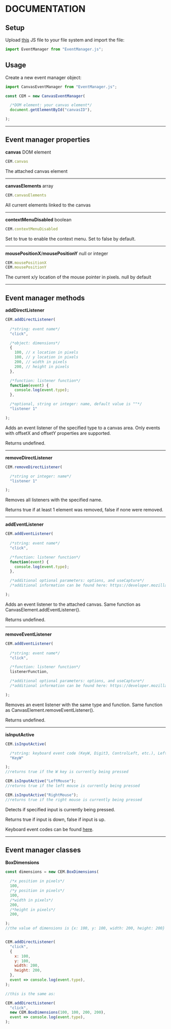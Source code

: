# **DOCUMENTATION**

## Setup

Upload [this](https://Canvas-event-manager.lilpeen.repl.co/EventManager.js) JS file to your file system and import the file:
```js
import EventManager from "EventManager.js";
```

## Usage

Create a new event manager object:
```js
import CanvasEventManager from "EventManager.js";

const CEM = new CanvasEventManager(

  /*DOM element: your canvas element*/
  document.getElementById("canvasID"),

);
```

---

## Event manager properties

**canvas**
DOM element
```js
CEM.canvas
```
The attached canvas element

---

**canvasElements**
array
```js
CEM.canvasElements
```
All current elements linked to the canvas

---

**contextMenuDisabled**
boolean
```js
CEM.contextMenuDisabled
```
Set to true to enable the context menu. Set to false by default.

---

**mousePositionX**/**mousePositionY**
null or integer
```js
CEM.mousePositionX
CEM.mousePositionY
```
The current x/y location of the mouse pointer in pixels. null by default

---

## Event manager methods

**addDirectListener**
```js
CEM.addDirectListener(
  
  /*string: event name*/
  "click",

  /*object: dimensions*/
  {
    100, // x location in pixels
    100, // y location in pixels
    200, // width in pixels
    200, // height in pixels
  },

  /*function: listener function*/
  function(event) {
    console.log(event.type);
  },

  /*optional, string or integer: name, default value is ""*/
  "listener 1"

);
```
Adds an event listener of the specified type to a canvas area. Only events with offsetX and offsetY properties are supported.

Returns undefined.

---

**removeDirectListener**
```js
CEM.removeDirectListener(

  /*string or integer: name*/
  "listener 1"

);
```
Removes all listeners with the specified name.

Returns true if at least 1 element was removed, false if none were removed.

---

**addEventListener**
```js
CEM.addEventListener(
  
  /*string: event name*/ 
  "click",

  /*function: listener function*/
  function(event) {
    console.log(event.type);
  },

  /*additional optional parameters: options, and useCapture*/
  /*additional information can be found here: https://developer.mozilla.org/en-US/docs/Web/API/EventTarget/addEventListener*/

);
```
Adds an event listener to the attached canvas. Same function as CanvasElement.addEventListener().

Returns undefined.

---

**removeEventListener**
```js
CEM.addEventListener(
  
  /*string: event name*/ 
  "click",

  /*function: listener function*/
  listenerFunction,

  /*additional optional parameters: options, and useCapture*/
  /*additional information can be found here: https://developer.mozilla.org/en-US/docs/Web/API/EventTarget/removeEventListener*/

);
```
Removes an event listener with the same type and function. Same function as CanvasElement.removeEventListener().

Returns undefined.

---

**isInputActive**
```js
CEM.isInputActive(

  /*string: keyboard event code (KeyW, Digit3, ControlLeft, etc.), LeftMouse or RightMouse*/
  "KeyW"

);
//returns true if the W key is currently being pressed

CEM.isInputActive("LeftMouse");
//returns true if the left mouse is currently being pressed

CEM.isInputActive("RightMouse");
//returns true if the right mouse is currently being pressed
```
Detects if specified input is currently being pressed.

Returns true if input is down, false if input is up.

Keyboard event codes can be found [here](https://keycode.info/).

---

## Event manager classes

**BoxDimensions**
```js
const dimensions = new CEM.BoxDimensions(
  
  /*x position in pixels*/
  100,
  /*y position in pixels*/
  100,
  /*width in pixels*/
  200,
  /*height in pixels*/
  200,

);
//the value of dimensions is {x: 100, y: 100, width: 200, height: 200}


CEM.addDirectListener(
  "click",
  {
    x: 100,
    y: 100,
    width: 200,
    height: 200,
  },
  event => console.log(event.type),
);

//this is the same as:

CEM.addDirectListener(
  "click",
  new CEM.BoxDimensions(100, 100, 200, 200),
  event => console.log(event.type),
);
```